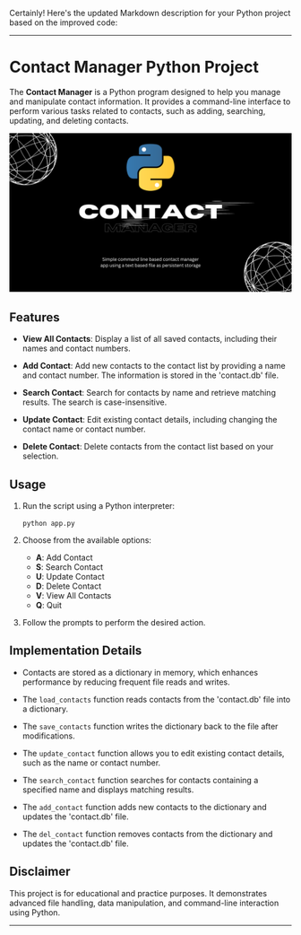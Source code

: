 Certainly! Here's the updated Markdown description for your Python project based on the improved code:

---

# Contact Manager Python Project

The **Contact Manager** is a Python program designed to help you manage and manipulate contact information. It provides a command-line interface to perform various tasks related to contacts, such as adding, searching, updating, and deleting contacts.

![Project Screenshot](https://github.com/r04nx/contact-manager/blob/main/images/Contact%20Manager.png)


## Features

- **View All Contacts**: Display a list of all saved contacts, including their names and contact numbers.

- **Add Contact**: Add new contacts to the contact list by providing a name and contact number. The information is stored in the 'contact.db' file.

- **Search Contact**: Search for contacts by name and retrieve matching results. The search is case-insensitive.

- **Update Contact**: Edit existing contact details, including changing the contact name or contact number.

- **Delete Contact**: Delete contacts from the contact list based on your selection.

## Usage

1. Run the script using a Python interpreter:
   ```shell
   python app.py
   ```

2. Choose from the available options:
   - **A**: Add Contact
   - **S**: Search Contact
   - **U**: Update Contact
   - **D**: Delete Contact
   - **V**: View All Contacts
   - **Q**: Quit

3. Follow the prompts to perform the desired action.

## Implementation Details

- Contacts are stored as a dictionary in memory, which enhances performance by reducing frequent file reads and writes.

- The `load_contacts` function reads contacts from the 'contact.db' file into a dictionary.

- The `save_contacts` function writes the dictionary back to the file after modifications.

- The `update_contact` function allows you to edit existing contact details, such as the name or contact number.

- The `search_contact` function searches for contacts containing a specified name and displays matching results.

- The `add_contact` function adds new contacts to the dictionary and updates the 'contact.db' file.

- The `del_contact` function removes contacts from the dictionary and updates the 'contact.db' file.

## Disclaimer

This project is for educational and practice purposes. It demonstrates advanced file handling, data manipulation, and command-line interaction using Python.

---
